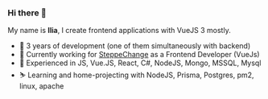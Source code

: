 ### Hi there 👋

My name is **Ilia**, I create frontend applications with VueJS 3 mostly.

- 🗽 3 years of development (one of them simultaneously with backend)
- 🔭 Currently working for [SteppeChange](https://steppechange.com/) as a Frontend Developer (VueJs)
- 🚀 Experienced in JS, Vue.JS, React, C#, NodeJS, Mongo, MSSQL, Mysql
- ⛷ Learning and home-projecting with NodeJS, Prisma, Postgres, pm2, linux, apache

